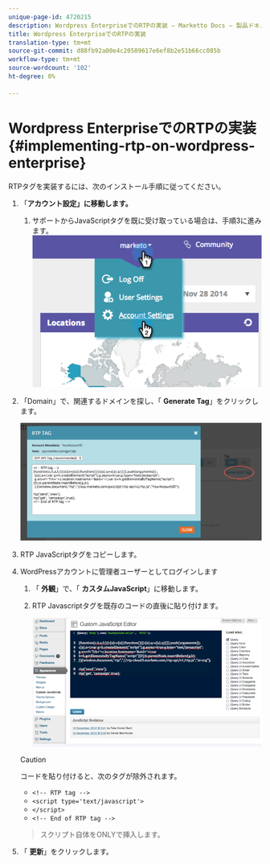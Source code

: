 ```yaml
---
unique-page-id: 4720215
description: Wordpress EnterpriseでのRTPの実装 — Marketto Docs — 製品ドキュメント
title: Wordpress EnterpriseでのRTPの実装
translation-type: tm+mt
source-git-commit: d88fb92a00e4c20509617e6ef8b2e51b66cc085b
workflow-type: tm+mt
source-wordcount: '102'
ht-degree: 0%

---
```



# Wordpress EnterpriseでのRTPの実装 {#implementing-rtp-on-wordpress-enterprise}

RTPタグを実装するには、次のインストール手順に従ってください。

1. 「**アカウント設定」に移動します。**

   1. サポートからJavaScriptタグを既に受け取っている場合は、手順3に進みます。\
      ![](assets/image2014-11-30-15-3a19-3a21-3.png)

1. 「Domain」で、関連するドメインを探し、「 **Generate Tag**」をクリックします。

   ![](assets/image2014-11-30-15-3a20-3a17-3.png)

1. RTP JavaScriptタグをコピーします。
1. WordPressアカウントに管理者ユーザーとしてログインします

   1. 「 **外観**」で、「 **カスタムJavaScript**」に移動します。
   1. RTP Javascriptタグを既存のコードの直後に貼り付けます。

      ![](assets/image2014-12-3-17-3a51-3a46.png)
   >[!CAUTION]
   >
   >コードを貼り付けると、次のタグが除外されます。
   >
   >* `<!-- RTP tag -->`
   >* `<script type='text/javascript'>`
   >* `</script>`
   >* `<!-- End of RTP tag -->`

   >    
   >スクリプト自体をONLYで挿入します。

1. 「 **更新**」をクリックします。
